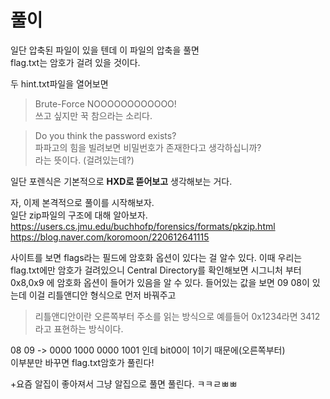 # 풀이  
일단 압축된 파일이 있을 텐데 이 파일의 압축을 풀면  
flag.txt는 암호가 걸려 있을 것이다.

두 hint.txt파일을 열어보면  
> Brute-Force NOOOOOOOOOOOO!  
쓰고 싶지만 꾹 참으라는 소리다.  

> Do you think the password exists?  
파파고의 힘을 빌려보면 
> 비밀번호가 존재한다고 생각하십니까?  
라는 뜻이다. (걸려있는데?)  

일단 포렌식은 기본적으로 **HXD로 뜯어보고** 생각해보는 거다.  

자, 이제 본격적으로 풀이를 시작해보자.  
일단 zip파일의 구조에 대해 알아보자.  
<https://users.cs.jmu.edu/buchhofp/forensics/formats/pkzip.html>  
<https://blog.naver.com/koromoon/220612641115>  

사이트를 보면 flags라는 필드에 암호화 옵션이 있다는 걸 알수 있다.
이때 우리는 flag.txt에만 암호가 걸려있으니 Central Directory를 확인해보면 시그니처 부터  
0x8,0x9 에 암호화 옵션이 들어가 있음을 알 수 있다.
들어있는 값을 보면 09 08이 있는데 이걸 리틀앤디안 형식으로 먼저 바꿔주고
> 리틀앤디안이란 오른쪽부터 주소를 읽는 방식으로 예를들어 0x1234라면 3412라고 표현하는 방식이다.  

08 09 -> 0000 1000 0000 1001 인데 bit00이 1이기 때문에(오른쪽부터)   
이부분만 바꾸면 flag.txt암호가 풀린다!   

+요즘 알집이 좋아져서 그냥 알집으로 풀면 풀린다. ㅋㅋㄹㅃㅃ